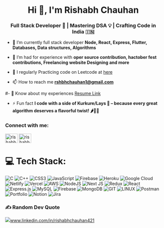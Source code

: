 <h1 align="center">Hi 👋, I'm Rishabh Chauhan</h1>
<h3 align="center">Full Stack Developer 🚀 | Mastering DSA 💡 | Crafting Code in India 🇮🇳</h3>

- 🌱 I’m currently full stack developer **Node, React, Express, Flutter, Databases, Data structures, Algorithms**

- 🤝 I’m had for experience with **oper source contribution, hactober fest contributions, Freelancing website Designing and more**

- 📝 I regularly Practicing code on Leetcode at [here](https://leetcode.com/rshbhchauhan/)

- 📫 How to reach me **rshbhchauhan1@gmail.com**

#- 📄 Know about my experiences [Resume Link](https://drive.google.com/file/d/10xbUMU8AYmlu_321nSNa3JEE9HhHVAcN/view?usp=sharing)

- ⚡ Fun fact **I code with a side of Kurkure/Lays 🍪 – because every great algorithm deserves a flavorful twist! 🌶️👨‍💻**

<h3 align="left">Connect with me:</h3>
<p align="left">
<a href="www.linkedin.com/in/rishabhchauhan421" target="blank"><img align="center" src="https://raw.githubusercontent.com/rishabhchauhan421/github-profile-readme-generator/master/src/images/icons/Social/linked-in-alt.svg" alt="rishabhchauhan421" height="30" width="40" /></a>
<a href="https://leetcode.com/rshbhchauhan/" target="blank"><img align="center" src="https://raw.githubusercontent.com/rishabhchauhan421/github-profile-readme-generator/master/src/images/icons/Social/leet-code.svg" alt="rishabhchauhan421" height="30" width="40" /></a>
</p>

# 💻 Tech Stack:
![C](https://img.shields.io/badge/c-%2300599C.svg?style=for-the-badge&logo=c&logoColor=white) ![C++](https://img.shields.io/badge/c++-%2300599C.svg?style=for-the-badge&logo=c%2B%2B&logoColor=white) ![CSS3](https://img.shields.io/badge/css3-%231572B6.svg?style=for-the-badge&logo=css3&logoColor=white) ![JavaScript](https://img.shields.io/badge/javascript-%23323330.svg?style=for-the-badge&logo=javascript&logoColor=%23F7DF1E) ![Firebase](https://img.shields.io/badge/firebase-%23039BE5.svg?style=for-the-badge&logo=firebase) ![Heroku](https://img.shields.io/badge/heroku-%23430098.svg?style=for-the-badge&logo=heroku&logoColor=white) ![Google Cloud](https://img.shields.io/badge/GoogleCloud-%234285F4.svg?style=for-the-badge&logo=google-cloud&logoColor=white) ![Netlify](https://img.shields.io/badge/netlify-%23000000.svg?style=for-the-badge&logo=netlify&logoColor=#00C7B7) ![Vercel](https://img.shields.io/badge/vercel-%23000000.svg?style=for-the-badge&logo=vercel&logoColor=white) ![AWS](https://img.shields.io/badge/AWS-%23FF9900.svg?style=for-the-badge&logo=amazon-aws&logoColor=white) ![NodeJS](https://img.shields.io/badge/node.js-6DA55F?style=for-the-badge&logo=node.js&logoColor=white) ![Next JS](https://img.shields.io/badge/Next-black?style=for-the-badge&logo=next.js&logoColor=white) ![Redux](https://img.shields.io/badge/redux-%23593d88.svg?style=for-the-badge&logo=redux&logoColor=white) ![React](https://img.shields.io/badge/react-%2320232a.svg?style=for-the-badge&logo=react&logoColor=%2361DAFB) ![Express.js](https://img.shields.io/badge/express.js-%23404d59.svg?style=for-the-badge&logo=express&logoColor=%2361DAFB) ![MySQL](https://img.shields.io/badge/mysql-%2300000f.svg?style=for-the-badge&logo=mysql&logoColor=white) ![Firebase](https://img.shields.io/badge/Firebase-039BE5?style=for-the-badge&logo=Firebase&logoColor=white) ![MongoDB](https://img.shields.io/badge/MongoDB-%234ea94b.svg?style=for-the-badge&logo=mongodb&logoColor=white) ![GIT](https://img.shields.io/badge/Git-fc6d26?style=for-the-badge&logo=git&logoColor=white) ![LINUX](https://img.shields.io/badge/Linux-FCC624?style=for-the-badge&logo=linux&logoColor=black) ![Postman](https://img.shields.io/badge/Postman-FF6C37?style=for-the-badge&logo=postman&logoColor=white) ![Portfolio](https://img.shields.io/badge/Portfolio-%23000000.svg?style=for-the-badge&logo=firefox&logoColor=#FF7139) ![Notion](https://img.shields.io/badge/Notion-%23000000.svg?style=for-the-badge&logo=notion&logoColor=white) ![Jira](https://img.shields.io/badge/jira-%230A0FFF.svg?style=for-the-badge&logo=jira&logoColor=white)

<p align="left">
</p>

### ✍️ Random Dev Quote
![](https://quotes-github-readme.vercel.app/api?type=horizontal&theme=radical)www.linkedin.com/in/rishabhchauhan421

